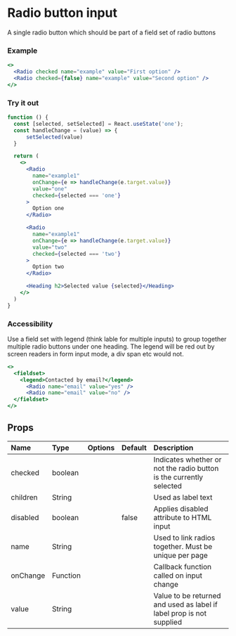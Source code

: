 # Radio button input

A single radio button which should be part of a field set of radio buttons

### Example

```.jsx
<>
  <Radio checked name="example" value="First option" />
  <Radio checked={false} name="example" value="Second option" />
</>
```

### Try it out

```.jsx
function () {
  const [selected, setSelected] = React.useState('one');
  const handleChange = (value) => {
      setSelected(value)
  }

  return (
    <>
      <Radio
        name="example1"
        onChange={e => handleChange(e.target.value)}
        value="one"
        checked={selected === 'one'}
      >
        Option one
      </Radio>

      <Radio
        name="example1"
        onChange={e => handleChange(e.target.value)}
        value="two"
        checked={selected === 'two'}
      >
        Option two
      </Radio>

      <Heading h2>Selected value {selected}</Heading>
    </>
  )
}
```

### Accessibility

Use a field set with legend (think lable for multiple inputs) to group together multiple radio buttons under one heading.
The legend will be red out by screen readers in form input mode, a div span etc would not.

```.jsx
<>
  <fieldset>
    <legend>Contacted by email?</legend>
      <Radio name="email" value="yes" />
      <Radio name="email" value="no" />
  </fieldset>
</>
```

## Props

| Name     | Type     | Options | Default | Description                                                          |
| :------- | :------- | :-----: | :------ | :------------------------------------------------------------------- |
| checked  | boolean  |         |         | Indicates whether or not the radio button is the currently selected  |
| children | String   |         |         | Used as label text                                                   |
| disabled | boolean  |         | false   | Applies disabled attribute to HTML input                             |
| name     | String   |         |         | Used to link radios together. Must be unique per page                |
| onChange | Function |         |         | Callback function called on input change                             |
| value    | String   |         |         | Value to be returned and used as label if label prop is not supplied |
